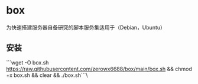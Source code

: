 # box
为快速搭建服务器自备研究的脚本服务集适用于（Debian，Ubuntu）
## 安装
\```wget -O box.sh https://raw.githubusercontent.com/zerowx6688/box/main/box.sh && chmod +x box.sh && clear && ./box.sh```\
